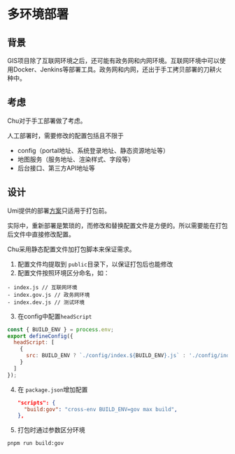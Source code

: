 # 多环境部署

## 背景

GIS项目除了互联网环境之后，还可能有政务网和内网环境。互联网环境中可以使用Docker、Jenkins等部署工具。政务网和内网，还出于手工拷贝部署的刀耕火种中。

## 考虑

Chu对于手工部署做了考虑。

⼈⼯部署时，需要修改的配置包括且不限于

- config（portal地址、系统登录地址、静态资源地址等）
- 地图服务（服务地址、渲染样式、字段等）
- 后台接⼝、第三方API地址等

## 设计

Umi提供的部署[⽅案](https://umijs.org/docs/guides/env-variables)只适⽤于打包前。

实际中，重新部署是繁琐的，⽽修改和替换配置⽂件是⽅便的。所以需要能在打包后⽂件中直接修改配置。

Chu采⽤静态配置⽂件加打包脚本来保证需求。

1. 配置⽂件均提取到 `public`目录下，以保证打包后也能修改
2. 配置⽂件按照环境区分命名，如：

```
- index.js // 互联网环境
- index.gov.js // 政务⽹环境
- index.dev.js // 测试环境
```

3. 在config中配置`headScript`

```js
const { BUILD_ENV } = process.env;
export defineConfig({
  headScript: [
    {
      src: BUILD_ENV ? `./config/index.${BUILD_ENV}.js` : './config/index.js'
    }
  ]
});
```

4. 在 `package.json`增加配置

   ```json
   "scripts": {
     "build:gov": "cross-env BUILD_ENV=gov max build",
   },
   ```

5. 打包时通过参数区分环境

```
pnpm run build:gov
```
